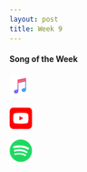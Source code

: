 ```yaml
---
layout: post
title: Week 9
---
```


#### Song of the Week

<a href="https://itunes.apple.com/ca/album/baby-i-dont-mind/1426213863?i=1426214262"><img src="../images/Apple_Music_Icon.png" style="height:40px; width:40px;"/></a>

<a href="https://www.youtube.com/watch?v=-bs1c-L-CUk"><img src="../images/youtube_social_squircle_red.png" style="height:40px; width:40px;"/></a>

<a href="https://open.spotify.com/track/40YkgUfMvXowQd8WuwCqJG?si=bg8sHvelQZGZC-U2TBWgrg"><img src="../images/Spotify_Icon_RGB_Green.png" style="height:40px; width:40px;"/></a>
